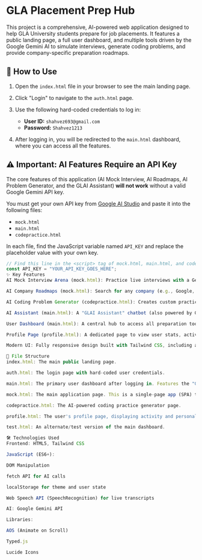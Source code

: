 # GLA Placement Prep Hub

This project is a comprehensive, AI-powered web application designed to help GLA University students prepare for job placements. It features a public landing page, a full user dashboard, and multiple tools driven by the Google Gemini AI to simulate interviews, generate coding problems, and provide company-specific preparation roadmaps.

## 🚀 How to Use

1.  Open the `index.html` file in your browser to see the main landing page.
2.  Click "Login" to navigate to the `auth.html` page.
3.  Use the following hard-coded credentials to log in:

    * **User ID:** `shahvez693@gmail.com`
    * **Password:** `Shahvez1213`

4.  After logging in, you will be redirected to the `main.html` dashboard, where you can access all the features.

## ⚠️ Important: AI Features Require an API Key

The core features of this application (AI Mock Interview, AI Roadmaps, AI Problem Generator, and the GLAI Assistant) **will not work** without a valid Google Gemini API key.

You must get your own API key from [Google AI Studio](https://aistudio.google.com/app/apikey) and paste it into the following files:

* `mock.html`
* `main.html`
* `codepractice.html`

In each file, find the JavaScript variable named `API_KEY` and replace the placeholder value with your own key.

```javascript
// Find this line in the <script> tag of mock.html, main.html, and codepractice.html
const API_KEY = "YOUR_API_KEY_GOES_HERE";
✨ Key Features
AI Mock Interview Arena (mock.html): Practice live interviews with a Gemini-powered AI. It validates company names, asks role-specific questions, and provides real-time feedback on your answers (clarity, accuracy, and structure).

AI Company Roadmaps (mock.html): Search for any company (e.g., Google, Microsoft) and get an AI-generated preparation roadmap, including key focus areas, top DSA questions, and recommended practice problems.

AI Coding Problem Generator (codepractice.html): Creates custom practice sets of LeetCode and HackerRank problems based on your chosen programming language (Python, Java, C++) and difficulty (Easy, Medium, Hard).

AI Assistant (main.html): A "GLAI Assistant" chatbot (also powered by Gemini) that can answer technical doubts and explain computer science concepts.

User Dashboard (main.html): A central hub to access all preparation tools and see a welcome message.

Profile Page (profile.html): A dedicated page to view user stats, activity summary, and personal information.

Modern UI: Fully responsive design built with Tailwind CSS, including a dark/light mode toggle.

📂 File Structure
index.html: The main public landing page.

auth.html: The login page with hard-coded user credentials.

main.html: The primary user dashboard after logging in. Features the "GLAI Assistant."

mock.html: The main application page. This is a single-page app (SPA) that contains the AI Interview Arena, Dashboard, and Company Roadmaps sections.

codepractice.html: The AI-powered coding practice generator page.

profile.html: The user's profile page, displaying activity and personal info.

test.html: An alternate/test version of the main dashboard.

🛠️ Technologies Used
Frontend: HTML5, Tailwind CSS

JavaScript (ES6+):

DOM Manipulation

fetch API for AI calls

localStorage for theme and user state

Web Speech API (SpeechRecognition) for live transcripts

AI: Google Gemini API

Libraries:

AOS (Animate on Scroll)

Typed.js

Lucide Icons